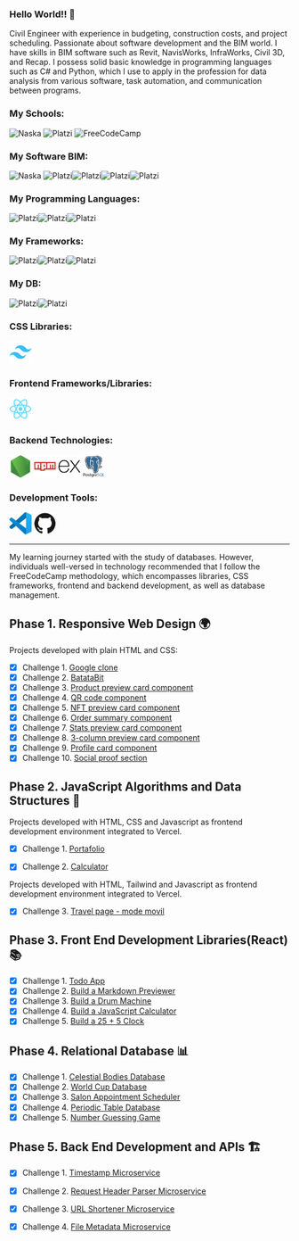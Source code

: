 ### Hello World!! 👋

Civil Engineer with experience in budgeting, construction costs, and project scheduling. Passionate about software development and the BIM world. I have skills in BIM software such as Revit, NavisWorks, InfraWorks, Civil 3D, and Recap. I possess solid basic knowledge in programming languages such as C# and Python, which I use to apply in the profession for data analysis from various software, task automation, and communication between programs.


### My Schools:


<img src="https://www.naskadigital.com/wp-content/uploads/2020/06/logo-naska-horizontal-negro.png" height="120" width="250" alt="Naska"/> <img src="https://upload.wikimedia.org/wikipedia/commons/3/32/Platzi.jpg" height="70" width="220" alt="Platzi"/> <img src="https://upload.wikimedia.org/wikipedia/commons/f/fa/FreeCodeCamp_logo.svg" height="70" width="250" alt="FreeCodeCamp"/>

### My Software BIM:


<img src="https://www.sonda-mco.com/assets/images/badges/autodesk-revit-product-icon.svg" height="125" width="150" alt="Naska"/> <img src="https://civilsurveysolutions.com.au/wp-content/uploads/autodesk-civil-3d-product-icon-social-400-1.png" height="130" width="126" alt="Platzi"/><img src="https://www.cadac.com/globalassets/software/fy23---autodesk/autodesk-infraworks-small-social-400.png" height="130" width="126" alt="Platzi"/><img src="https://www.modena.co.za/wp-content/uploads/recap-icon-400x400-1.png" height="130" width="126" alt="Platzi"/><img src="https://image.jimcdn.com/app/cms/image/transf/none/path/s7313c39860d70dab/image/ib8c4d507573fe6c2/version/1680077897/image.png" height="130" width="126" alt="Platzi" />

### My Programming Languages:


<img src="https://upload.wikimedia.org/wikipedia/commons/thumb/b/bd/Logo_C_sharp.svg/1200px-Logo_C_sharp.svg.png" height="130" width="126" alt="Platzi"/><img src="https://w1.pngwing.com/pngs/835/530/png-transparent-python-logo-programming-language-computer-programming-python-programming-basics-for-absolute-beginners-scripting-language-source-code-php-code-climate-inc-thumbnail.png" height="130" width="126" alt="Platzi"/><img src="https://upload.wikimedia.org/wikipedia/commons/6/6a/JavaScript-logo.png" height="130" width="126" alt="Platzi"/>

### My Frameworks:


<img src="https://upload.wikimedia.org/wikipedia/commons/thumb/7/7d/Microsoft_.NET_logo.svg/240px-Microsoft_.NET_logo.svg.png" height="130" width="126" alt="Platzi"/><img src="https://ih1.redbubble.net/image.523773870.2261/bg,f8f8f8-flat,750x,075,f-pad,750x1000,f8f8f8.u5.jpg" height="130" width="126" alt="Platzi"/><img src="https://encrypted-tbn0.gstatic.com/images?q=tbn:ANd9GcQ-bSt16XVIR9526s9Rs6OUTds5FV8oZ_vX1w&s" height="130" width="126" alt="Platzi"/>

### My DB:
<img src="https://www.comparasoftware.cl/media/451" height="130" width="126" alt="Platzi"/><img src="https://e1.pxfuel.com/desktop-wallpaper/677/517/desktop-wallpaper-mysql.jpg" height="130" width="135" alt="Platzi"/>

### CSS Libraries:
<img src="https://github.com/devicons/devicon/blob/master/icons/tailwindcss/tailwindcss-plain.svg" height="40" width="40" alt="Tailwindcss"/>

### Frontend Frameworks/Libraries:
<img src="https://github.com/devicons/devicon/blob/master/icons/react/react-original.svg" height="40" width="40" alt="Vuejs"/>

### Backend Technologies:
<img src="https://github.com/devicons/devicon/blob/master/icons/nodejs/nodejs-original.svg" height="40" width="40" alt="Nodejs"/>  <img src="https://github.com/devicons/devicon/blob/master/icons/npm/npm-original-wordmark.svg" height="40" width="40" alt="NPM"/>  <img src="https://github.com/devicons/devicon/blob/master/icons/express/express-original.svg" height="40" width="40" alt="Express.js"/>  <img src="https://github.com/devicons/devicon/blob/master/icons/postgresql/postgresql-original-wordmark.svg" height="40" width="40" alt="postgres"/>

### Development Tools:
<img src="https://github.com/devicons/devicon/blob/master/icons/vscode/vscode-original.svg" height="40" width="40"/>  <img src="https://github.com/devicons/devicon/blob/master/icons/github/github-original.svg" height="40" width="40"/>

---
My learning journey started with the study of databases. However, individuals well-versed in technology recommended that I follow the FreeCodeCamp methodology, which encompasses libraries, CSS frameworks, frontend and backend development, as well as database management.

## Phase 1. Responsive Web Design 🌍
Projects developed with plain HTML and CSS:
- [x] Challenge 1. [Google clone](https://github.com/AndresF-SanchezG/proyecto1-cloneGoogle)
- [x] Challenge 2. [BatataBit](https://github.com/AndresF-SanchezG/proyecto3-batatabit)
- [x] Challenge 3. [Product preview card component](https://github.com/AndresF-SanchezG/reto1)
- [x] Challenge 4. [QR code component](https://github.com/AndresF-SanchezG/reto2)
- [x] Challenge 5. [NFT preview card component](https://github.com/AndresF-SanchezG/reto3)
- [x] Challenge 6. [Order summary component](https://github.com/AndresF-SanchezG/reto4)
- [x] Challenge 7. [Stats preview card component](https://github.com/AndresF-SanchezG/reto5)
- [x] Challenge 8. [3-column preview card component](https://github.com/AndresF-SanchezG/reto6.)
- [x] Challenge 9. [Profile card component](https://github.com/AndresF-SanchezG/challenge7)
- [x] Challenge 10. [Social proof section](https://github.com/AndresF-SanchezG/Challenge8)

## Phase 2. JavaScript Algorithms and Data Structures 🚀

Projects developed with HTML, CSS and Javascript as frontend development environment integrated to Vercel.
- [x] Challenge 1. [Portafolio](https://github.com/AndresF-SanchezG/portafolio.git)
- [x] Challenge 2. [Calculator](https://github.com/AndresF-SanchezG/challenge-9.0)


Projects developed with HTML, Tailwind and Javascript as frontend development environment integrated to Vercel.
- [x] Challenge 3. [Travel page - mode movil](https://github.com/AndresF-SanchezG/proyecto2-AgenciaDeViajes)

## Phase 3. Front End Development Libraries(React) 📚
- [x] Challenge 1. [Todo App](https://github.com/AndresF-SanchezG/TODOS_APP.git)
- [x] Challenge 2. [Build a Markdown Previewer](https://github.com/AndresF-SanchezG/challenge2-react.git)
- [x] Challenge 3. [Build a Drum Machine](https://github.com/AndresF-SanchezG/challenge3-react.git)
- [x] Challenge 4. [Build a JavaScript Calculator](https://github.com/AndresF-SanchezG/challenge4-react.git)
- [x] Challenge 5. [Build a 25 + 5 Clock](https://github.com/AndresF-SanchezG/challenge5-react.git)

## Phase 4. Relational Database 📊
- [x] Challenge 1. [Celestial Bodies Database](https://github.com/AndresF-SanchezG/postgres-challenges)
- [x] Challenge 2. [World Cup Database](https://github.com/AndresF-SanchezG/postgres-challenge2)
- [x] Challenge 3. [Salon Appointment Scheduler](https://github.com/AndresF-SanchezG/postgres-challenge3)
- [x] Challenge 4. [Periodic Table Database](https://github.com/AndresF-SanchezG/postgres-challenge4)
- [x] Challenge 5. [Number Guessing Game](https://github.com/AndresF-SanchezG/postgres-challenge5)

## Phase 5. Back End Development and APIs 🏗
- [x] Challenge 1. [Timestamp Microservice](https://github.com/AndresF-SanchezG/challenge1-backendAndApis.git)
- [x] Challenge 2. [Request Header Parser Microservice](https://github.com/AndresF-SanchezG/challenge2-backendAndApis.git)
- [x] Challenge 3. [URL Shortener Microservice](https://github.com/AndresF-SanchezG/challenge3-backendAndApis.git)
- [x] Challenge 4. [File Metadata Microservice](https://github.com/AndresF-SanchezG/challenge4-backendAndApis.git)


<!--
**AndresF-SanchezG/AndresF-SanchezG** is a ✨ _special_ ✨ repository because its `README.md` (this file) appears on your GitHub profile.

Here are some ideas to get you started:

- 🔭 I’m currently working on ...
- 🌱 I’m currently learning ...
- 👯 I’m looking to collaborate on ...
- 🤔 I’m looking for help with ...
- 💬 Ask me about ...
- 📫 How to reach me: ...
- 😄 Pronouns: ...
- ⚡ Fun fact: ...
-->
